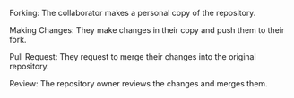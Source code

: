 Forking: The collaborator makes a personal copy of the repository.

Making Changes: They make changes in their copy and push them to their fork.

Pull Request: They request to merge their changes into the original repository.

Review: The repository owner reviews the changes and merges them.
